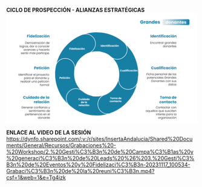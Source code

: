 **CICLO DE PROSPECCIÓN - ALIANZAS ESTRATÉGICAS**
![image.png](/.attachments/image-8ad40e87-09dc-4b9c-b84e-e9d3ee28e119.png)

**ENLACE AL VIDEO DE LA SESIÓN**
https://dynfo.sharepoint.com/:v:/r/sites/InsertaAndalucia/Shared%20Documents/General/Recursos/Grabaciones%20-%20Workshop/2.%20Gesti%C3%B3n%20de%20Campa%C3%B1as%20y%20generaci%C3%B3n%20de%20Leads%20%26%203.%20Gesti%C3%B3n%20de%20Eventos%20y%20Fidelizaci%C3%B3n-20231117_100534-Grabaci%C3%B3n%20de%20la%20reuni%C3%B3n.mp4?csf=1&web=1&e=Tg4izk
